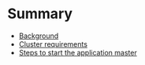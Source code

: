 # Summary

* [Background](background.md)
* [Cluster requirements](requirements.md)
* [Steps to start the application master](install-steps.md)
